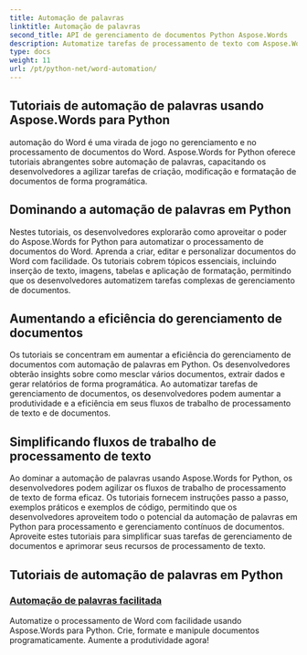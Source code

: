 ```yaml
---
title: Automação de palavras
linktitle: Automação de palavras
second_title: API de gerenciamento de documentos Python Aspose.Words
description: Automatize tarefas de processamento de texto com Aspose.Words for Python. Simplifique o gerenciamento de documentos e aumente a eficiência na automação de palavras.
type: docs
weight: 11
url: /pt/python-net/word-automation/
---
```

## Tutoriais de automação de palavras usando Aspose.Words para Python

automação do Word é uma virada de jogo no gerenciamento e no processamento de documentos do Word. Aspose.Words for Python oferece tutoriais abrangentes sobre automação de palavras, capacitando os desenvolvedores a agilizar tarefas de criação, modificação e formatação de documentos de forma programática.

## Dominando a automação de palavras em Python

Nestes tutoriais, os desenvolvedores explorarão como aproveitar o poder do Aspose.Words for Python para automatizar o processamento de documentos do Word. Aprenda a criar, editar e personalizar documentos do Word com facilidade. Os tutoriais cobrem tópicos essenciais, incluindo inserção de texto, imagens, tabelas e aplicação de formatação, permitindo que os desenvolvedores automatizem tarefas complexas de gerenciamento de documentos.

## Aumentando a eficiência do gerenciamento de documentos

Os tutoriais se concentram em aumentar a eficiência do gerenciamento de documentos com automação de palavras em Python. Os desenvolvedores obterão insights sobre como mesclar vários documentos, extrair dados e gerar relatórios de forma programática. Ao automatizar tarefas de gerenciamento de documentos, os desenvolvedores podem aumentar a produtividade e a eficiência em seus fluxos de trabalho de processamento de texto e de documentos.

## Simplificando fluxos de trabalho de processamento de texto

Ao dominar a automação de palavras usando Aspose.Words for Python, os desenvolvedores podem agilizar os fluxos de trabalho de processamento de texto de forma eficaz. Os tutoriais fornecem instruções passo a passo, exemplos práticos e exemplos de código, permitindo que os desenvolvedores aproveitem todo o potencial da automação de palavras em Python para processamento e gerenciamento contínuos de documentos. Aproveite estes tutoriais para simplificar suas tarefas de gerenciamento de documentos e aprimorar seus recursos de processamento de texto.

## Tutoriais de automação de palavras em Python
### [Automação de palavras facilitada](./word-automation-made-easy/)
Automatize o processamento de Word com facilidade usando Aspose.Words para Python. Crie, formate e manipule documentos programaticamente. Aumente a produtividade agora!